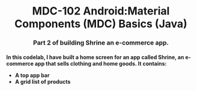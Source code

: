 <h1 align="center">MDC-102 Android:Material Components (MDC) Basics (Java)</h1>

<h3 align="center">Part 2 of building Shrine an e-commerce app.</h3>

<h4>

In this codelab, I have built a home screen for an app called Shrine, an e-commerce app that sells clothing and home goods. It contains:
<ul>
  <li>
    A top app bar
  </li>
  <li>
    A grid list of products
  </li>
</ul>
</h4>
